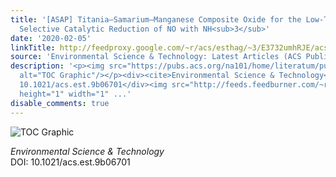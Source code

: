 ```yaml
---
title: '[ASAP] Titania–Samarium–Manganese Composite Oxide for the Low-Temperature
  Selective Catalytic Reduction of NO with NH<sub>3</sub>'
date: '2020-02-05'
linkTitle: http://feedproxy.google.com/~r/acs/esthag/~3/E3732umhRJE/acs.est.9b06701
source: 'Environmental Science & Technology: Latest Articles (ACS Publications)'
description: '<p><img src="https://pubs.acs.org/na101/home/literatum/publisher/achs/journals/content/esthag/0/esthag.ahead-of-print/acs.est.9b06701/20200205/images/medium/es9b06701_0007.gif"
  alt="TOC Graphic"/></p><div><cite>Environmental Science & Technology</cite></div><div>DOI:
  10.1021/acs.est.9b06701</div><img src="http://feeds.feedburner.com/~r/acs/esthag/~4/E3732umhRJE"
  height="1" width="1" ...'
disable_comments: true
---
```

<p><img src="https://pubs.acs.org/na101/home/literatum/publisher/achs/journals/content/esthag/0/esthag.ahead-of-print/acs.est.9b06701/20200205/images/medium/es9b06701_0007.gif" alt="TOC Graphic"/></p><div><cite>Environmental Science & Technology</cite></div><div>DOI: 10.1021/acs.est.9b06701</div><img src="http://feeds.feedburner.com/~r/acs/esthag/~4/E3732umhRJE" height="1" width="1" ...